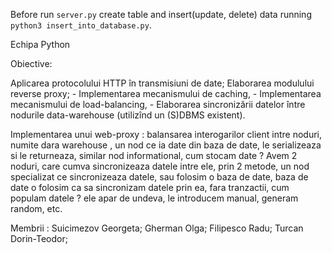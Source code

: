 Before run `server.py` create table and insert(update, delete) data running `python3 insert_into_database.py`.


Echipa Python

Obiective:

   Aplicarea protocolului HTTP în transmisiuni de date;
   Elaborarea modulului reverse proxy;
       - Implementarea mecanismului de caching,
       - Implementarea mecanismului de load-balancing,
       - Elaborarea sincronizării datelor între nodurile data-warehouse (utilizînd un (S)DBMS existent).


Implementarea unui web-proxy : balansarea interogarilor client intre noduri, numite dara warehouse , un nod ce ia date din baza de date, le serializeaza si le returneaza, similar nod informational, cum stocam date ? Avem 2 noduri, care cumva sincronizeaza datele intre ele, prin 2 metode, un nod specializat ce sincronizeaza datele, sau folosim o baza de date, baza de date o folosim ca sa sincronizam datele prin ea, fara tranzactii, cum populam datele ? ele apar de undeva, le introducem manual, generam random, etc.

Membrii :
Suicimezov Georgeta;
Gherman Olga;
Filipesco Radu;
Turcan Dorin-Teodor;
